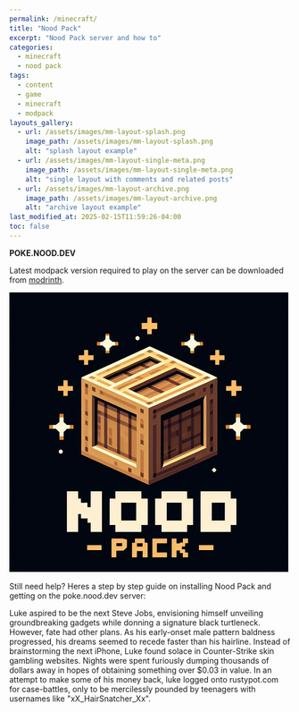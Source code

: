 ```yaml
---
permalink: /minecraft/
title: "Nood Pack"
excerpt: "Nood Pack server and how to"
categories:
  - minecraft
  - nood pack
tags:
  - content
  - game
  - minecraft
  - modpack
layouts_gallery:
  - url: /assets/images/mm-layout-splash.png
    image_path: /assets/images/mm-layout-splash.png
    alt: "splash layout example"
  - url: /assets/images/mm-layout-single-meta.png
    image_path: /assets/images/mm-layout-single-meta.png
    alt: "single layout with comments and related posts"
  - url: /assets/images/mm-layout-archive.png
    image_path: /assets/images/mm-layout-archive.png
    alt: "archive layout example"
last_modified_at: 2025-02-15T11:59:26-04:00
toc: false
---
```


<p><b>POKE.NOOD.DEV</b></p> 
<p>Latest modpack version required to play on the server can be downloaded from <a href="https://modrinth.com/modpack/nood-pack/versions">modrinth</a>.</p>

<img src="/assets/images/minecraft/nood pack500.png" alt="Nood Pack Logo"> 

<p>Still need help? Heres a step by step guide on installing Nood Pack and getting on the poke.nood.dev server:</p>

<p> 
Luke aspired to be the next Steve Jobs, envisioning himself unveiling groundbreaking gadgets while donning a signature black turtleneck. However, fate had other plans. As his early-onset male pattern baldness progressed, his dreams seemed to recede faster than his hairline.
Instead of brainstorming the next iPhone, Luke found solace in Counter-Strike skin gambling websites. Nights were spent furiously dumping thousands of dollars away in hopes of obtaining something over $0.03 in value. In an attempt to make some of his money back, luke logged onto rustypot.com for case-battles, only to be mercilessly pounded by teenagers with usernames like "xX_HairSnatcher_Xx". 
</p> 
